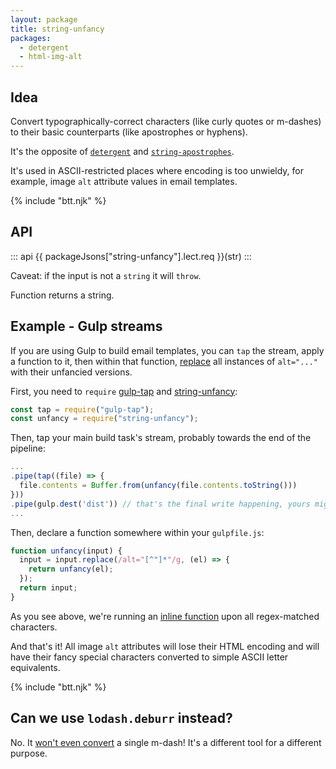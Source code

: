 ```yaml
---
layout: package
title: string-unfancy
packages:
  - detergent
  - html-img-alt
---
```


## Idea

Convert typographically-correct characters (like curly quotes or m-dashes) to their basic counterparts (like apostrophes or hyphens).

It's the opposite of [`detergent`](/os/detergent/) and [`string-apostrophes`](/os/string-apostrophes/).

It's used in ASCII-restricted places where encoding is too unwieldy, for example, image `alt` attribute values in email templates.

{% include "btt.njk" %}

## API

::: api
{{ packageJsons["string-unfancy"].lect.req }}(str)
:::

Caveat: if the input is not a `string` it will `throw`.

Function returns a string.

## Example - Gulp streams

If you are using Gulp to build email templates, you can `tap` the stream, apply a function to it, then within that function, [replace](https://developer.mozilla.org/en/docs/Web/JavaScript/Reference/Global_Objects/String/replace) all instances of `alt="..."` with their unfancied versions.

First, you need to `require` [gulp-tap](https://www.npmjs.com/package/gulp-tap) and [string-unfancy](/os/string-unfancy/):

```js
const tap = require("gulp-tap");
const unfancy = require("string-unfancy");
```

Then, tap your main build task's stream, probably towards the end of the pipeline:

```js
...
.pipe(tap((file) => {
  file.contents = Buffer.from(unfancy(file.contents.toString()))
}))
.pipe(gulp.dest('dist')) // that's the final write happening, yours might be different
...
```

Then, declare a function somewhere within your `gulpfile.js`:

```js
function unfancy(input) {
  input = input.replace(/alt="[^"]*"/g, (el) => {
    return unfancy(el);
  });
  return input;
}
```

As you see above, we're running an [inline function](https://developer.mozilla.org/en/docs/Web/JavaScript/Reference/Global_Objects/String/replace) upon all regex-matched characters.

And that's it! All image `alt` attributes will lose their HTML encoding and will have their fancy special characters converted to simple ASCII letter equivalents.

{% include "btt.njk" %}

## Can we use `lodash.deburr` instead?

No. It [won't even convert](https://runkit.com/embed/2oy0v80zzfsw) a single m-dash! It's a different tool for a different purpose.
